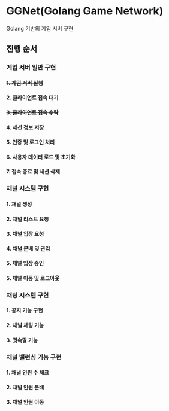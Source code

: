 # GGNet(Golang Game Network)

Golang 기반의 게임 서버 구현

## 진행 순서

### 게임 서버 일반 구현

#### ~~1. 게임 서버 실행~~

#### ~~2. 클라이언트 접속 대기~~

#### ~~3. 클라이언트 접속 수락~~

#### 4. 세션 정보 저장

#### 5. 인증 및 로그인 처리

#### 6. 사용자 데이터 로드 및 초기화

#### 7. 접속 종료 및 세션 삭제

### 채널 시스템 구현

#### 1. 채널 생성

#### 2. 채널 리스트 요청

#### 3. 채널 입장 요청

#### 4. 채널 분배 및 관리

#### 5. 채널 입장 승인

#### 5. 채널 이동 및 로그아웃

### 채팅 시스템 구현

#### 1. 공지 기능 구현

#### 2. 채널 채팅 기능

#### 3. 귓속말 기능

### 채널 밸런싱 기능 구현

#### 1. 채널 인원 수 체크

#### 2. 채널 인원 분배

#### 3. 채널 인원 이동